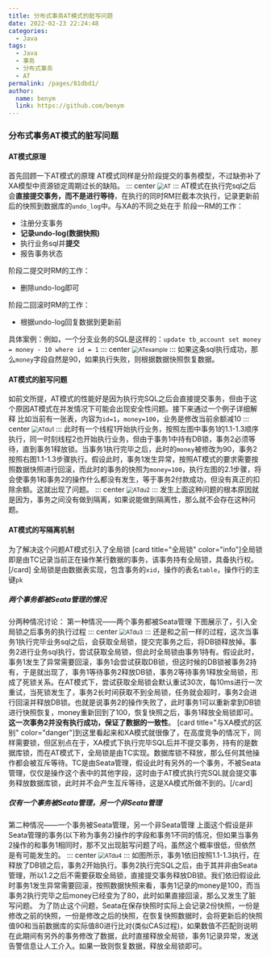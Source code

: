 ```yaml
---
title: 分布式事务AT模式的脏写问题
date: 2022-02-23 22:24:48
categories: 
  - Java
tags: 
  - Java
  - 事务
  - 分布式事务
  - AT
permalink: /pages/81dbd1/
author: 
  name: benym
  link: https://github.com/benym
---
```


### 分布式事务AT模式的脏写问题
#### AT模式原理
首先回顾一下AT模式的原理
AT模式同样是分阶段提交的事务模型，不过缺弥补了XA模型中资源锁定周期过长的缺陷。
::: center
<img src="https://image-1-1257237419.cos.ap-chongqing.myqcloud.com/img/AT.png" alt="AT" style="zoom:80%;" />
:::
AT模式在执行完sql之后会**直接提交事务，而不是进行等待**，在执行的同时RM拦截本次执行，记录更新前后的快照到数据库的`undo_log`中。与XA的不同之处在于
阶段一RM的工作：
 - 注册分支事务
 - **记录undo-log(数据快照)**
 - 执行业务sql并**提交**
 - 报告事务状态

阶段二提交时RM的工作：
 - 删除undo-log即可

阶段二回滚时RM的工作：
 - 根据undo-log回复数据到更新前

具体案例：例如，一个分支业务的SQL是这样的：`update tb_account set money = money - 10 where id = 1`
::: center
<img src="https://image-1-1257237419.cos.ap-chongqing.myqcloud.com/img/ATexample.png" alt="ATexample" style="zoom:80%;" />
:::
如果这条sql执行成功，那么`money`字段自然是90，如果执行失败，则根据数据快照恢复数据。
#### AT模式的脏写问题
如前文所提，AT模式的性能好是因为执行完SQL之后会直接提交事务，但由于这个原因AT模式在并发情况下可能会出现安全性问题。接下来通过一个例子详细解释
比如当前有一张表，内容为`id=1`，`money=100`，业务是修改当前余额减10
::: center
<img src="https://image-1-1257237419.cos.ap-chongqing.myqcloud.com/img/ATdu1.png" alt="ATdu1" style="zoom:80%;" />
:::
此时有一个线程1开始执行业务，按照左图中事务1的1.1-1.3顺序执行，同一时刻线程2也开始执行业务，但由于事务1中持有DB锁，事务2必须等待，直到事务1释放锁。当事务1执行完毕之后，此时的`money`被修改为90，事务2按照右图1.1-1.3步骤执行。假设此时，事务1发生异常，按照AT模式的要求需要按照数据快照进行回滚，而此时的事务的快照为`money=100`，执行左图的2.1步骤，将会使事务1和事务2的操作什么都没有发生，等于事务2付款成功，但没有真正的扣除余额。这就出现了问题。
::: center
<img src="https://image-1-1257237419.cos.ap-chongqing.myqcloud.com/img/ATdu2.gif" alt="ATdu2" style="zoom:80%;" />
:::
发生上面这种问题的根本原因就是因为，事务之间没有做到隔离，如果说能做到隔离性，那么就不会存在这种问题。
#### AT模式的写隔离机制
为了解决这个问题AT模式引入了全局锁
[card title="全局锁" color="info"]全局锁即是由TC记录当前正在操作某行数据的事务，该事务持有全局锁，具备执行权。[/card]
全局锁是由数据表实现，包含事务的`xid`，操作的表名`table`，操作行的主键`pk`
##### 两个事务都被Seata管理的情况
分两种情况讨论：
第一种情况——两个事务都被Seata管理
下图展示了，引入全局锁之后事务的执行过程
::: center
<img src="https://image-1-1257237419.cos.ap-chongqing.myqcloud.com/img/ATdu3.gif" alt="ATdu3" style="zoom:80%;" />
:::
还是和之前一样的过程，这次当事务1执行完毕业务sql之后，会获取全局锁，提交完事务之后，将DB锁释放掉。事务2进行业务sql执行，尝试获取全局锁，但此时全局锁由事务1持有。假设此时，事务1发生了异常需要回滚，事务1会尝试获取DB锁，但这时候的DB锁被事务2持有，于是就出现了，事务1等待事务2释放DB锁，事务2等待事务1释放全局锁，形成了死锁关系。在AT模式下，尝试获取全局锁会默认重试30次，每10ms进行一次重试，当死锁发生了，事务2长时间获取不到全局锁，任务就会超时，事务2会进行回滚并释放DB锁。也就是说事务2的操作失败了，此时事务1可以重新拿到DB锁进行快照恢复，money重新回到了100，恢复快照之后，事务1释放全局锁即可。**这一次事务2并没有执行成功，保证了数据的一致性**。
[card title="与XA模式的区别" color="danger"]到这里看起来和XA模式就很像了，在高度竞争的情况下，同样需要锁，但区别点在于，XA模式下执行完毕SQL后并不提交事务，持有的是数据库锁，而在AT模式下，全局锁是由TC实现。数据库锁不释放，那么任何其他操作都会被互斥等待。TC是由Seata管理，假设此时有另外的一个事务，不被Seata管理，仅仅是操作这个表中的其他字段，这时由于AT模式执行完SQL就会提交事务释放数据库锁，此时并不会产生互斥等待，这是XA模式所做不到的。[/card]
##### 仅有一个事务被Seata管理，另一个非Seata管理
第二种情况——一个事务被Seata管理，另一个非Seata管理
上面这个假设是非Seata管理的事务(以下称为事务2)操作的字段和事务1不同的情况，但如果当事务2操作的和事务1相同时，那不又出现脏写问题了吗，虽然这个概率很低，但依然是有可能发生的。
::: center
<img src="https://image-1-1257237419.cos.ap-chongqing.myqcloud.com/img/ATdu4.gif" alt="ATdu4" style="zoom:80%;" />
:::
如图所示，事务1依旧按照1.1-1.3执行，在释放了DB锁之后，事务2开始执行。事务2执行完SQL之后，由于其并非由Seata管理，所以1.2之后不需要获取全局锁，直接提交事务释放DB锁。我们依旧假设此时事务1发生异常需要回滚，按照数据快照来看，事务1记录的money是100，而当事务2执行完毕之后money已经变为了80，此时如果直接回滚，那么又发生了脏写问题。
为了防止这个问题，Seata在保存快照时实际上会记录2份快照，一份是修改之前的快照，一份是修改之后的快照，在恢复快照数据时，会将更新后的快照值90和当前数据库的实际值80进行比对(类似CAS过程)，如果数值不匹配则说明在此期间有另外的事务修改了数据，此时直接释放全局锁，事务1记录异常，发送告警信息让人工介入。如果一致则恢复数据，释放全局锁即可。